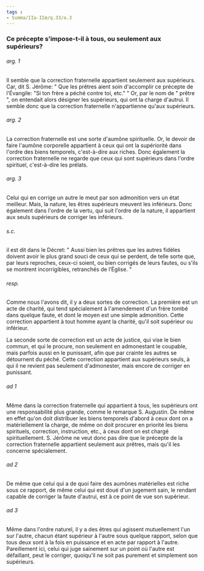 ```yaml
---
tags : 
- Summa/IIa-IIæ/q.33/a.3
---
```


### Ce précepte s’impose-t-il à tous, ou seulement aux supérieurs?

###### arg. 1
Il semble que la correction fraternelle appartient seulement aux supérieurs. Car, dit S. Jérôme: " Que les prêtres aient soin d'accomplir ce précepte de l'Évangile: "Si ton frère a péché contre toi, etc." " Or, par le nom de " prêtre ", on entendait alors désigner les supérieurs, qui ont la charge d'autrui. Il semble donc que la correction fraternelle n'appartienne qu'aux supérieurs. 

###### arg. 2
La correction fraternelle est une sorte d'aumône spirituelle. Or, le devoir de faire l'aumône corporelle appartient à ceux qui ont la supériorité dans l'ordre des biens temporels, c'est-à-dire aux riches. Donc également la correction fraternelle ne regarde que ceux qui sont supérieurs dans l'ordre spirituel, c'est-à-dire les prélats. 

###### arg. 3
Celui qui en corrige un autre le meut par son admonition vers un état meilleur. Mais, la nature, les êtres supérieurs meuvent les inférieurs. Donc également dans l'ordre de la vertu, qui suit l'ordre de la nature, il appartient aux seuls supérieurs de corriger les inférieurs. 

###### s.c.
il est dit dans le Décret: " Aussi bien les prêtres que les autres fidèles doivent avoir le plus grand souci de ceux qui se perdent, de telle sorte que, par leurs reproches, ceux-ci soient, ou bien corrigés de leurs fautes, ou s'ils se montrent incorrigibles, retranchés de l’Église. " 

###### resp.
Comme nous l'avons dit, il y a deux sortes de correction. La première est un acte de charité, qui tend spécialement à l'amendement d'un frère tombé dans quelque faute, et dont le moyen est une simple admonition. Cette correction appartient à tout homme ayant la charité, qu'il soit supérieur ou inférieur. 

La seconde sorte de correction est un acte de justice, qui vise le bien commun, et qui le procure, non seulement en admonestant le coupable, mais parfois aussi en le punissant, afin que par crainte les autres se détournent du péché. Cette correction appartient aux supérieurs seuls, à qui il ne revient pas seulement d'admonester, mais encore de corriger en punissant. 

###### ad 1
Même dans la correction fraternelle qui appartient à tous, les supérieurs ont une responsabilité plus grande, comme le remarque S. Augustin. De même en effet qu'on doit distribuer les biens temporels d'abord à ceux dont on a matériellement la charge, de même on doit procurer en priorité les biens spirituels, correction, instruction, etc., à ceux dont on est chargé spirituellement. S. Jérôme ne veut donc pas dire que le précepte de la correction fraternelle appartient seulement aux prêtres, mais qu'il les concerne spécialement. 

###### ad 2
De même que celui qui a de quoi faire des aumônes matérielles est riche sous ce rapport, de même celui qui est doué d'un jugement sain, le rendant capable de corriger la faute d'autrui, est à ce point de vue son supérieur. 

###### ad 3
Même dans l'ordre naturel, il y a des êtres qui agissent mutuellement l'un sur l'autre, chacun étant supérieur à l'autre sous quelque rapport, selon que tous deux sont à la fois en puissance et en acte par rapport à l'autre. Pareillement ici, celui qui juge sainement sur un point où l'autre est défaillant, peut le corriger, quoiqu'il ne soit pas purement et simplement son supérieurs. 

